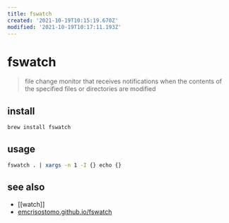 ```yaml
---
title: fswatch
created: '2021-10-19T10:15:19.670Z'
modified: '2021-10-19T10:17:11.193Z'
---
```


# fswatch

> file change monitor that receives notifications when the contents of the specified files or directories are modified

## install 

`brew install fswatch`

## usage

```sh
fswatch . | xargs -n 1 -I {} echo {}
```

## see also

- [[watch]]
- [emcrisostomo.github.io/fswatch](https://emcrisostomo.github.io/fswatch/)
